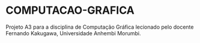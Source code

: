 # COMPUTACAO-GRAFICA
Projeto A3 para a disciplina de Computação Gráfica lecionado pelo docente Fernando Kakugawa, Universidade Anhembi Morumbi.
